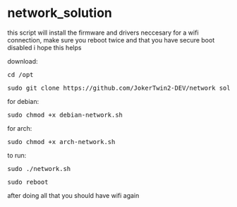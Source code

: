 # network_solution

this script will install the firmware and drivers neccesary for a wifi connection, make sure you reboot twice
and that you have secure boot disabled i hope this helps


download:
<pre>
cd /opt
</pre>

<pre>
sudo git clone https://github.com/JokerTwin2-DEV/network_solution.git
</pre>

for debian:
<pre>
sudo chmod +x debian-network.sh
</pre>

for arch:
<pre>
sudo chmod +x arch-network.sh
</pre>

to run:
<pre>
sudo ./network.sh
</pre>

<pre>
sudo reboot
</pre>

after doing all that you should have wifi again 
